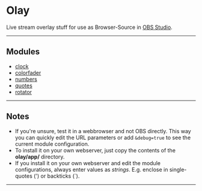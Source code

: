 # Olay

Live stream overlay stuff for use as Browser-Source in [OBS Studio](https://github.com/obsproject/obs-studio).

---

## Modules

- [clock](./app/mod/clock.md)
- [colorfader](./app/mod/colorfader.md)
- [numbers](./app/mod/numbers.md)
- [quotes](./app/mod/quotes.md)
- [rotator](./app/mod/rotator.md)

---

## Notes

- If you're unsure, test it in a webbrowser and not OBS directly. This way you can quickly edit the URL parameters or add `&debug=true` to see the current module configuration.
- To install it on your own webserver, just copy the contents of the **olay/app/** directory.
- If you install it on your own webserver and edit the module configurations, always enter values as *strings*. E.g. enclose in single-quotes (') or backticks (`).

---
